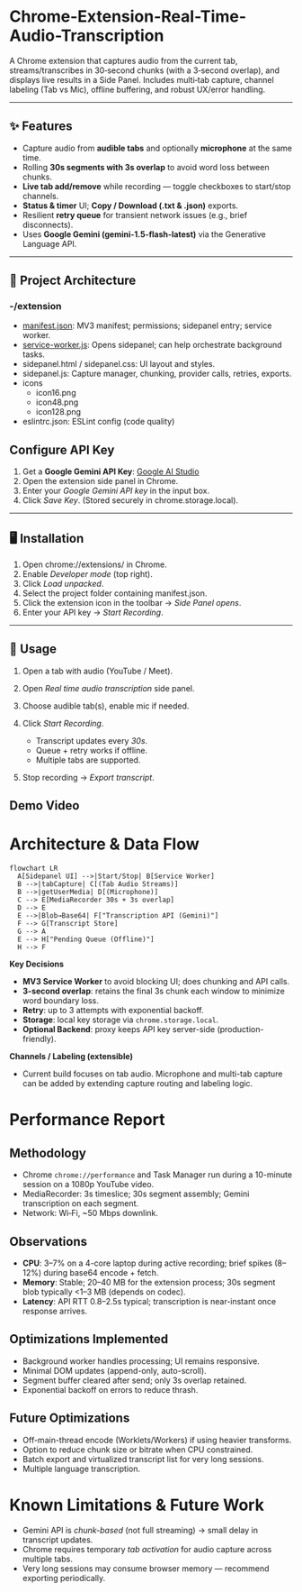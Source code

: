 # Chrome-Extension-Real-Time-Audio-Transcription
A Chrome extension that captures audio from the current tab, streams/transcribes in 30‑second chunks (with a 3‑second overlap), and displays live results in a Side Panel. Includes multi‑tab capture, channel labeling (Tab vs Mic), offline buffering, and robust UX/error handling.

---

## ✨ Features

- Capture audio from **audible tabs** and optionally **microphone** at the same time.
- Rolling **30s segments with 3s overlap** to avoid word loss between chunks.
- **Live tab add/remove** while recording — toggle checkboxes to start/stop channels.
- **Status & timer** UI; **Copy / Download (.txt & .json)** exports.
- Resilient **retry queue** for transient network issues (e.g., brief disconnects).
- Uses **Google Gemini (gemini-1.5-flash-latest)** via the Generative Language API.

---

## 🧱 Project Architecture
### -/extension
- [manifest.json](https://github.com/tejabandaru411-ux/Chrome-Extension-Real-Time-Audio-Transcription/blob/main/manifest.json): MV3 manifest; permissions; sidepanel entry; service worker.
- [service-worker.js](https://github.com/tejabandaru411-ux/Chrome-Extension-Real-Time-Audio-Transcription/blob/main/service-worker.js): Opens sidepanel; can help orchestrate background tasks.
- sidepanel.html / sidepanel.css: UI layout and styles.
- sidepanel.js: Capture manager, chunking, provider calls, retries, exports.
- icons
  - icon16.png
  - icon48.png
  - icon128.png
- eslintrc.json: ESLint config (code quality)

##  Configure API Key

1. Get a **Google Gemini API Key**: [Google AI Studio](https://aistudio.google.com/apikey)
2. Open the extension side panel in Chrome.
3. Enter your *Google Gemini API key* in the input box.
4. Click *Save Key*. (Stored securely in chrome.storage.local).

---

## 🖥️ Installation 

1. Open chrome://extensions/ in Chrome.
2. Enable *Developer mode* (top right).
3. Click *Load unpacked*.
4. Select the project folder containing manifest.json.
5. Click the extension icon in the toolbar → *Side Panel opens*.
6. Enter your API key → *Start Recording*.

---

## 🧪 Usage

1. Open a tab with audio (YouTube / Meet).
2. Open *Real time audio transcription* side panel.
3. Choose audible tab(s), enable mic if needed.
4. Click *Start Recording*.

   * Transcript updates every *30s*.
   * Queue + retry works if offline.
   * Multiple tabs are supported.
5. Stop recording → *Export transcript*.

## Demo Video

# Architecture & Data Flow

```mermaid
flowchart LR
  A[Sidepanel UI] -->|Start/Stop| B[Service Worker]
  B -->|tabCapture| C[(Tab Audio Streams)]
  B -->|getUserMedia| D[(Microphone)]
  C --> E[MediaRecorder 30s + 3s overlap]
  D --> E
  E -->|Blob→Base64| F["Transcription API (Gemini)"]
  F --> G[Transcript Store]
  G --> A
  E --> H["Pending Queue (Offline)"]
  H --> F

```

**Key Decisions**
- **MV3 Service Worker** to avoid blocking UI; does chunking and API calls.
- **3-second overlap**: retains the final 3s chunk each window to minimize word boundary loss.
- **Retry**: up to 3 attempts with exponential backoff.
- **Storage**: local key storage via `chrome.storage.local`.
- **Optional Backend**: proxy keeps API key server-side (production-friendly).

**Channels / Labeling (extensible)**
- Current build focuses on tab audio. Microphone and multi-tab capture can be added by extending capture routing and labeling logic.

# Performance Report

## Methodology
- Chrome `chrome://performance` and Task Manager run during a 10-minute session on a 1080p YouTube video.
- MediaRecorder: 3s timeslice; 30s segment assembly; Gemini transcription on each segment.
- Network: Wi‑Fi, ~50 Mbps downlink.

## Observations 
- **CPU**: 3–7% on a 4-core laptop during active recording; brief spikes (8–12%) during base64 encode + fetch.
- **Memory**: Stable; 20–40 MB for the extension process; 30s segment blob typically <1–3 MB (depends on codec).
- **Latency**: API RTT 0.8–2.5s typical; transcription is near-instant once response arrives.

## Optimizations Implemented
- Background worker handles processing; UI remains responsive.
- Minimal DOM updates (append-only, auto-scroll).
- Segment buffer cleared after send; only 3s overlap retained.
- Exponential backoff on errors to reduce thrash.

## Future Optimizations
- Off-main-thread encode (Worklets/Workers) if using heavier transforms.
- Option to reduce chunk size or bitrate when CPU constrained.
- Batch export and virtualized transcript list for very long sessions.
- Multiple language transcription.

# Known Limitations & Future Work

- Gemini API is *chunk-based* (not full streaming) → small delay in transcript updates.
- Chrome requires temporary *tab activation* for audio capture across multiple tabs.
- Very long sessions may consume browser memory — recommend exporting periodically.

